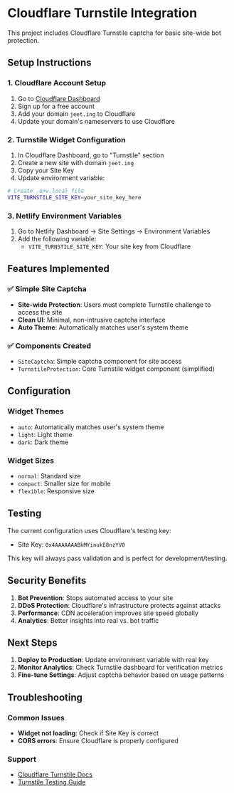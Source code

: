 # Cloudflare Turnstile Integration

This project includes Cloudflare Turnstile captcha for basic site-wide bot protection.

## Setup Instructions

### 1. Cloudflare Account Setup
1. Go to [Cloudflare Dashboard](https://dash.cloudflare.com/)
2. Sign up for a free account
3. Add your domain `jeet.ing` to Cloudflare
4. Update your domain's nameservers to use Cloudflare

### 2. Turnstile Widget Configuration
1. In Cloudflare Dashboard, go to "Turnstile" section
2. Create a new site with domain `jeet.ing`
3. Copy your Site Key
4. Update environment variable:

```bash
# Create .env.local file
VITE_TURNSTILE_SITE_KEY=your_site_key_here
```

### 3. Netlify Environment Variables
1. Go to Netlify Dashboard → Site Settings → Environment Variables
2. Add the following variable:
   - `VITE_TURNSTILE_SITE_KEY`: Your site key from Cloudflare

## Features Implemented

### ✅ Simple Site Captcha
- **Site-wide Protection**: Users must complete Turnstile challenge to access the site
- **Clean UI**: Minimal, non-intrusive captcha interface
- **Auto Theme**: Automatically matches user's system theme

### ✅ Components Created
- `SiteCaptcha`: Simple captcha component for site access
- `TurnstileProtection`: Core Turnstile widget component (simplified)

## Configuration

### Widget Themes
- `auto`: Automatically matches user's system theme
- `light`: Light theme
- `dark`: Dark theme

### Widget Sizes
- `normal`: Standard size
- `compact`: Smaller size for mobile
- `flexible`: Responsive size

## Testing

The current configuration uses Cloudflare's testing key:
- Site Key: `0x4AAAAAAABkMYinukE8nzYV0`

This key will always pass validation and is perfect for development/testing.

## Security Benefits

1. **Bot Prevention**: Stops automated access to your site
2. **DDoS Protection**: Cloudflare's infrastructure protects against attacks
3. **Performance**: CDN acceleration improves site speed globally
4. **Analytics**: Better insights into real vs. bot traffic

## Next Steps

1. **Deploy to Production**: Update environment variable with real key
2. **Monitor Analytics**: Check Turnstile dashboard for verification metrics
3. **Fine-tune Settings**: Adjust captcha behavior based on usage patterns

## Troubleshooting

### Common Issues
- **Widget not loading**: Check if Site Key is correct
- **CORS errors**: Ensure Cloudflare is properly configured

### Support
- [Cloudflare Turnstile Docs](https://developers.cloudflare.com/turnstile/)
- [Turnstile Testing Guide](https://developers.cloudflare.com/turnstile/get-started/testing/)
